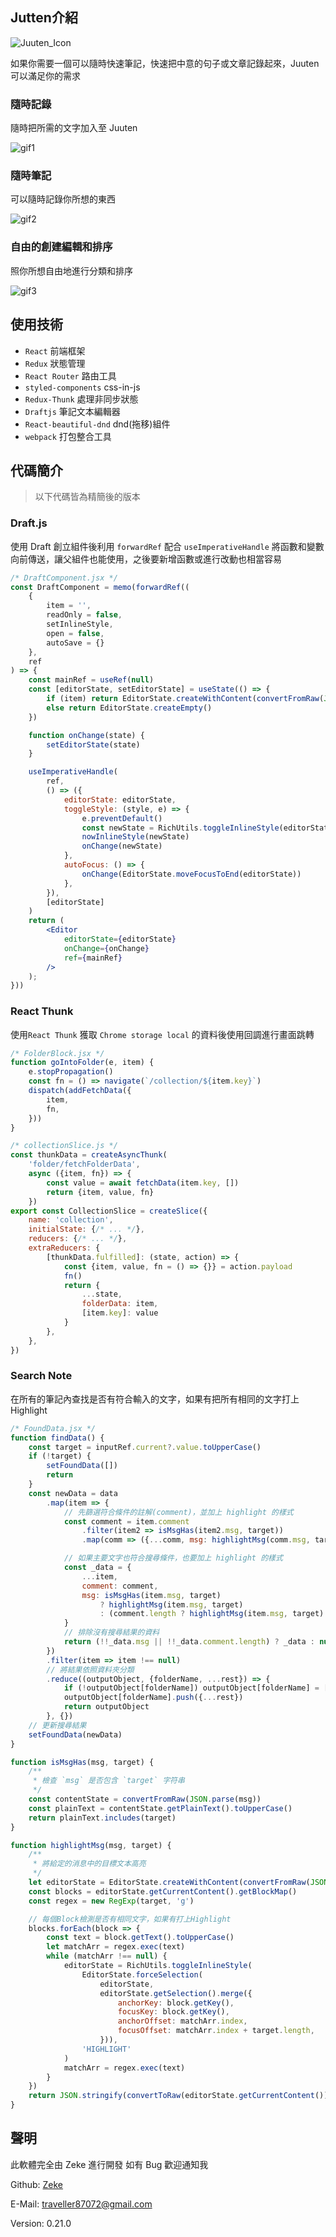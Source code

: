 ## Jutten介紹
![Juuten_Icon](public/icon/Juuten_Icon_128.png)

如果你需要一個可以隨時快速筆記，快速把中意的句子或文章記錄起來，Juuten 可以滿足你的需求

### 隨時記錄

隨時把所需的文字加入至 Juuten 

![gif1](public/gif/1.gif)


### 隨時筆記

可以隨時記錄你所想的東西

![gif2](public/gif/2.gif)

### 自由的創建編輯和排序

照你所想自由地進行分類和排序

![gif3](public/gif/3.gif)

## 使用技術

+ `React` 前端框架
+ `Redux` 狀態管理
+ `React Router` 路由工具
+ `styled-components` css-in-js
+ `Redux-Thunk` 處理非同步狀態
+ `Draftjs` 筆記文本編輯器
+ `React-beautiful-dnd` dnd(拖移)組件
+ `webpack` 打包整合工具

## 代碼簡介

> 以下代碼皆為精簡後的版本

### Draft.js
使用 Draft 創立組件後利用 `forwardRef` 配合 `useImperativeHandle` 將函數和變數向前傳送，讓父組件也能使用，之後要新增函數或進行改動也相當容易

```jsx
/* DraftComponent.jsx */
const DraftComponent = memo(forwardRef((
    {
        item = '',
        readOnly = false,
        setInlineStyle,
        open = false,
        autoSave = {}
    },
    ref
) => {
    const mainRef = useRef(null)
    const [editorState, setEditorState] = useState(() => {
        if (item) return EditorState.createWithContent(convertFromRaw(JSON.parse(item)))
        else return EditorState.createEmpty()
    })

    function onChange(state) {
        setEditorState(state)
    }

    useImperativeHandle(
        ref,
        () => ({
            editorState: editorState,
            toggleStyle: (style, e) => {
                e.preventDefault()
                const newState = RichUtils.toggleInlineStyle(editorState, style)
                nowInlineStyle(newState)
                onChange(newState)
            },
            autoFocus: () => {
                onChange(EditorState.moveFocusToEnd(editorState))
            },
        }),
        [editorState]
    )
    return (
        <Editor
            editorState={editorState}
            onChange={onChange}
            ref={mainRef}
        />
    );
}))

```

### React Thunk

使用`React Thunk` 獲取 `Chrome storage local` 的資料後使用回調進行畫面跳轉

```javascript
/* FolderBlock.jsx */
function goIntoFolder(e, item) {
    e.stopPropagation()
    const fn = () => navigate(`/collection/${item.key}`)
    dispatch(addFetchData({
        item,
        fn,
    }))
}

/* collectionSlice.js */
const thunkData = createAsyncThunk(
    'folder/fetchFolderData',
    async ({item, fn}) => {
        const value = await fetchData(item.key, [])
        return {item, value, fn}
    })
export const CollectionSlice = createSlice({
    name: 'collection',
    initialState: {/* ... */},
    reducers: {/* ... */},
    extraReducers: {
        [thunkData.fulfilled]: (state, action) => {
            const {item, value, fn = () => {}} = action.payload
            fn()
            return {
                ...state,
                folderData: item,
                [item.key]: value
            }
        },
    },
})
```

### Search Note
在所有的筆記內查找是否有符合輸入的文字，如果有把所有相同的文字打上 Highlight
```javascript
/* FoundData.jsx */
function findData() {
    const target = inputRef.current?.value.toUpperCase()
    if (!target) {
        setFoundData([])
        return
    }
    const newData = data
        .map(item => {
            // 先篩選符合條件的註解(comment)，並加上 highlight 的樣式
            const comment = item.comment
                .filter(item2 => isMsgHas(item2.msg, target))
                .map(comm => ({...comm, msg: highlightMsg(comm.msg, target)}))

            // 如果主要文字也符合搜尋條件，也要加上 highlight 的樣式
            const _data = {
                ...item,
                comment: comment,
                msg: isMsgHas(item.msg, target) 
                    ? highlightMsg(item.msg, target)
                    : (comment.length ? highlightMsg(item.msg, target):'')
            }
            // 排除沒有搜尋結果的資料
            return (!!_data.msg || !!_data.comment.length) ? _data : null
        })
        .filter(item => item !== null)
        // 將結果依照資料夾分類
        .reduce((outputObject, {folderName, ...rest}) => {
            if (!outputObject[folderName]) outputObject[folderName] = []
            outputObject[folderName].push({...rest})
            return outputObject
        }, {})
    // 更新搜尋結果
    setFoundData(newData)
}

function isMsgHas(msg, target) {
    /**
     * 檢查 `msg` 是否包含 `target` 字符串
     */
    const contentState = convertFromRaw(JSON.parse(msg))
    const plainText = contentState.getPlainText().toUpperCase()
    return plainText.includes(target)
}

function highlightMsg(msg, target) {
    /**
     * 將給定的消息中的目標文本高亮
     */
    let editorState = EditorState.createWithContent(convertFromRaw(JSON.parse(msg)))
    const blocks = editorState.getCurrentContent().getBlockMap()
    const regex = new RegExp(target, 'g')

    // 每個Block檢測是否有相同文字，如果有打上Highlight
    blocks.forEach(block => {
        const text = block.getText().toUpperCase()
        let matchArr = regex.exec(text)
        while (matchArr !== null) {
            editorState = RichUtils.toggleInlineStyle(
                EditorState.forceSelection(
                    editorState,
                    editorState.getSelection().merge({
                        anchorKey: block.getKey(),
                        focusKey: block.getKey(),
                        anchorOffset: matchArr.index,
                        focusOffset: matchArr.index + target.length,
                    })),
                'HIGHLIGHT'
            )
            matchArr = regex.exec(text)
        }
    })
    return JSON.stringify(convertToRaw(editorState.getCurrentContent()))
}
```

## 聲明

此軟體完全由 Zeke 進行開發 如有 Bug 歡迎通知我

Github: [Zeke](https://github.com/JikeLuo)

E-Mail: traveller87072@gmail.com

Version: 0.21.0



